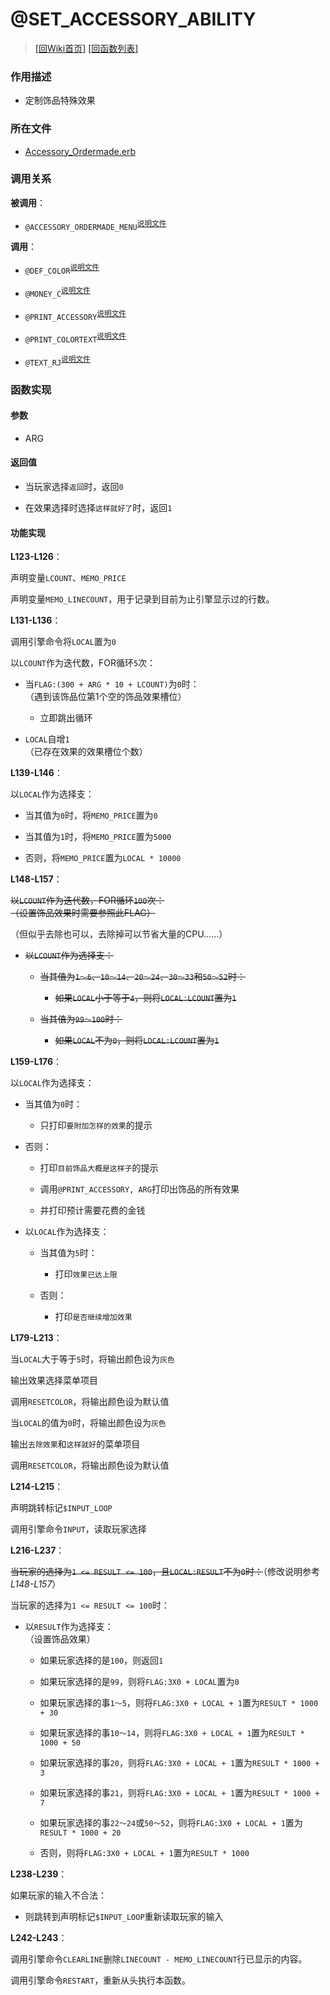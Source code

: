 ﻿# @SET_ACCESSORY_ABILITY


> [\[回Wiki首页\]](/Wiki) [\[回函数列表\]](/Wiki/erasqn_wiki/function/README.md)

### 作用描述

+ 定制饰品特殊效果

### 所在文件

+ [Accessory_Ordermade.erb](/ERB/SHOP/Accessory_Ordermade.erb#L122-L243)

### 调用关系

**被调用**：

+ `@ACCESSORY_ORDERMADE_MENU`<sup>[说明文件](/Wiki/erasqn_wiki/function/a/accessory_ordermade_menu.md)</sup>

**调用**：

+ `@DEF_COLOR`<sup>[说明文件](/Wiki/erasqn_wiki/function/d/def_color.md)</sup>

+ `@MONEY_C`<sup>[说明文件](/Wiki/erasqn_wiki/function/m/money_c.md)</sup>

+ `@PRINT_ACCESSORY`<sup>[说明文件](/Wiki/erasqn_wiki/function/p/print_accessory.md)</sup>

+ `@PRINT_COLORTEXT`<sup>[说明文件](/Wiki/erasqn_wiki/function/p/print_colortext.md)</sup>

+ `@TEXT_RJ`<sup>[说明文件](/Wiki/erasqn_wiki/function/t/text_rj.md)</sup>

### 函数实现

#### 参数

+ ARG

#### 返回值

+ 当玩家选择`返回`时，返回`0`

+ 在效果选择时选择`这样就好了`时，返回`1`

#### 功能实现

**L123-L126**：

声明变量`LCOUNT`、`MEMO_PRICE`

声明变量`MEMO_LINECOUNT`，用于记录到目前为止引擎显示过的行数。

**L131-L136**：

调用引擎命令将`LOCAL`置为`0`

以`LCOUNT`作为迭代数，FOR循环`5`次：

  + 当`FLAG:(300 + ARG * 10 + LCOUNT)`为`0`时：<br/>（遇到该饰品位第1个空的饰品效果槽位）

    + 立即跳出循环

  + `LOCAL`自增`1`<br/>（已存在效果的效果槽位个数）

**L139-L146**：

以`LOCAL`作为选择支：

  + 当其值为`0`时，将`MEMO_PRICE`置为`0`

  + 当其值为`1`时，将`MEMO_PRICE`置为`5000`

  + 否则，将`MEMO_PRICE`置为`LOCAL * 10000`

**L148-L157**：

<del>以`LCOUNT`作为迭代数，FOR循环`100`次：<br/>（设置饰品效果时需要参照此FLAG）</del>

（但似乎去除也可以，去除掉可以节省大量的CPU……）

  + <del>以`LCOUNT`作为选择支：</del>

    + <del>当其值为`1～6`、`10～14`、`20～24`、`30～33`和`50～52`时：</del>

      + <del>如果`LOCAL`小于等于`4`，则将`LOCAL:LCOUNT`置为`1`</del>

    + <del>当其值为`99～100`时：</del>

      + <del>如果`LOCAL`不为`0`，则将`LOCAL:LCOUNT`置为`1`</del>

**L159-L176**：

以`LOCAL`作为选择支：

+ 当其值为`0`时：

  + 只打印`要附加怎样的效果`的提示

+ 否则：

  + 打印`目前饰品大概是这样子`的提示

  + 调用`@PRINT_ACCESSORY, ARG`打印出饰品的所有效果

  + 并打印预计需要花费的金钱

+ 以`LOCAL`作为选择支：

  + 当其值为`5`时：

    + 打印`效果已达上限`

  + 否则：

    + 打印`是否继续增加效果`

**L179-L213**：

当`LOCAL`大于等于`5`时，将输出颜色设为`灰色`

输出效果选择菜单项目

调用`RESETCOLOR`，将输出颜色设为默认值

当`LOCAL`的值为`0`时，将输出颜色设为`灰色`

输出`去除效果`和`这样就好`的菜单项目

调用`RESETCOLOR`，将输出颜色设为默认值

**L214-L215**：

声明跳转标记`$INPUT_LOOP`

调用引擎命令`INPUT`，读取玩家选择

**L216-L237**：

<del>当玩家的选择为`1 <= RESULT <= 100`，且`LOCAL:RESULT`不为`0`时：</del>（修改说明参考*L148-L157*）

当玩家的选择为`1 <= RESULT <= 100`时：

  + 以`RESULT`作为选择支：<br/>（设置饰品效果）

    + 如果玩家选择的是`100`，则返回`1`

    + 如果玩家选择的是`99`，则将`FLAG:3X0 + LOCAL`置为`0`

    + 如果玩家选择的事`1～5`，则将`FLAG:3X0 + LOCAL + 1`置为`RESULT * 1000 + 30`

    + 如果玩家选择的事`10～14`，则将`FLAG:3X0 + LOCAL + 1`置为`RESULT * 1000 + 50`

    + 如果玩家选择的事`20`，则将`FLAG:3X0 + LOCAL + 1`置为`RESULT * 1000 + 3`

    + 如果玩家选择的事`21`，则将`FLAG:3X0 + LOCAL + 1`置为`RESULT * 1000 + 7`

    + 如果玩家选择的事`22～24`或`50～52`，则将`FLAG:3X0 + LOCAL + 1`置为`RESULT * 1000 + 20`

    + 否则，则将`FLAG:3X0 + LOCAL + 1`置为`RESULT * 1000`

**L238-L239**：

如果玩家的输入不合法：

  + 则跳转到声明标记`$INPUT_LOOP`重新读取玩家的输入

**L242-L243**：

调用引擎命令`CLEARLINE`删除`LINECOUNT - MEMO_LINECOUNT`行已显示的内容。

调用引擎命令`RESTART`，重新从头执行本函数。
